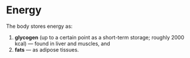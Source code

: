 # Energy

The body stores energy as:
1. **glycogen** (up to a certain point as a short-term storage; roughly 2000 kcal) — found in liver and muscles, and
2. **fats** — as adipose tissues.
